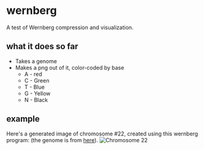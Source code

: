 # wernberg
A test of Wernberg compression and visualization.

## what it does so far
* Takes a genome
* Makes a png out of it, color-coded by base
    * A - red
    * C - Green
    * T - Blue
    * G - Yellow
    * N - Black
    
## example
Here's a generated image of chromosome #22, created using this wernberg program: (the genome is from [here](ftp://ftp.ncbi.nlm.nih.gov/genomes/H_sapiens/Assembled_chromosomes/seq/)).
![Chromosome 22][chr22]

[chr22]: https://electronneutrino.com/engenomics/wernberg/images/chr22/style1/g.png